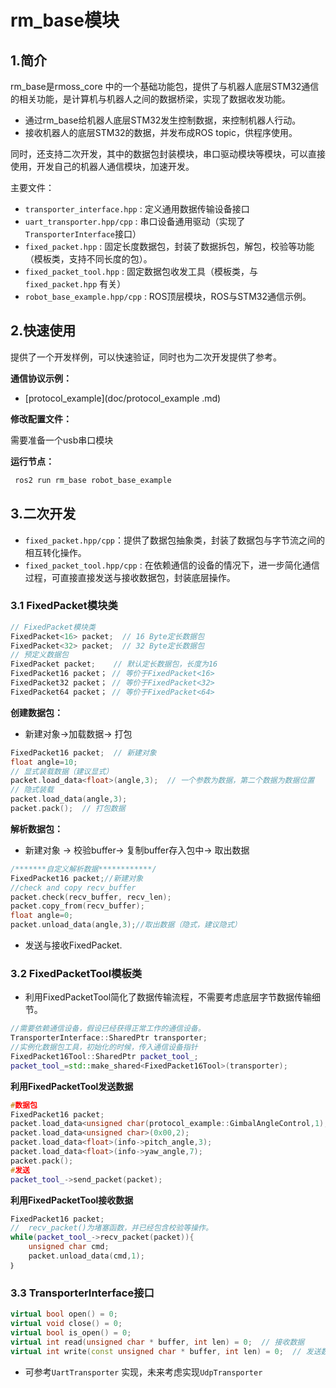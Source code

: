 # rm_base模块

## 1.简介

rm_base是rmoss_core 中的一个基础功能包，提供了与机器人底层STM32通信的相关功能，是计算机与机器人之间的数据桥梁，实现了数据收发功能。

* 通过rm_base给机器人底层STM32发生控制数据，来控制机器人行动。
* 接收机器人的底层STM32的数据，并发布成ROS topic，供程序使用。

同时，还支持二次开发，其中的数据包封装模块，串口驱动模块等模块，可以直接使用，开发自己的机器人通信模块，加速开发。

主要文件：

* `transporter_interface.hpp` : 定义通用数据传输设备接口
* `uart_transporter.hpp/cpp` : 串口设备通用驱动（实现了`TransporterInterface`接口）
* `fixed_packet.hpp` : 固定长度数据包，封装了数据拆包，解包，校验等功能（模板类，支持不同长度的包）。
* `fixed_packet_tool.hpp` : 固定数据包收发工具（模板类，与`fixed_packet.hpp` 有关）
* `robot_base_example.hpp/cpp` : ROS顶层模块，ROS与STM32通信示例。

## 2.快速使用

提供了一个开发样例，可以快速验证，同时也为二次开发提供了参考。

__通信协议示例：__

* [protocol_example](doc/protocol_example .md)

__修改配置文件：__

需要准备一个usb串口模块

__运行节点：__

```bash 
 ros2 run rm_base robot_base_example
```

## 3.二次开发

* `fixed_packet.hpp/cpp`：提供了数据包抽象类，封装了数据包与字节流之间的相互转化操作。
* `fixed_packet_tool.hpp/cpp` : 在依赖通信的设备的情况下，进一步简化通信过程，可直接直接发送与接收数据包，封装底层操作。

### 3.1 FixedPacket模块类

```c++
// FixedPacket模块类
FixedPacket<16> packet;  // 16 Byte定长数据包
FixedPacket<32> packet;  // 32 Byte定长数据包
// 预定义数据包
FixedPacket packet;    // 默认定长数据包，长度为16
FixedPacket16 packet； // 等价于FixedPacket<16>
FixedPacket32 packet； // 等价于FixedPacket<32>
FixedPacket64 packet； // 等价于FixedPacket<64>
```

__创建数据包：__

* 新建对象->加载数据-> 打包

```c++
FixedPacket16 packet;  // 新建对象
float angle=10;
// 显式装载数据（建议显式）
packet.load_data<float>(angle,3);  // 一个参数为数据，第二个数据为数据位置
// 隐式装载
packet.load_data(angle,3);
packet.pack();  // 打包数据
```

__解析数据包：__

* 新建对象 -> 校验buffer-> 复制buffer存入包中-> 取出数据


```c++
/*******自定义解析数据************/
FixedPacket16 packet;//新建对象
//check and copy recv_buffer
packet.check(recv_buffer, recv_len);
packet.copy_from(recv_buffer);
float angle=0;
packet.unload_data(angle,3);//取出数据（隐式，建议隐式）
```

* 发送与接收FixedPacket.

### 3.2 FixedPacketTool模板类

* 利用FixedPacketTool简化了数据传输流程，不需要考虑底层字节数据传输细节。

```c++
//需要依赖通信设备，假设已经获得正常工作的通信设备。
TransporterInterface::SharedPtr transporter;
//实例化数据包工具，初始化的时候，传入通信设备指针
FixedPacket16Tool::SharedPtr packet_tool_;
packet_tool_=std::make_shared<FixedPacket16Tool>(transporter);
```

**利用FixedPacketTool发送数据** 

```c++
#数据包
FixedPacket16 packet;
packet.load_data<unsigned char(protocol_example::GimbalAngleControl,1);
packet.load_data<unsigned char>(0x00,2);
packet.load_data<float>(info->pitch_angle,3);
packet.load_data<float>(info->yaw_angle,7);
packet.pack();
#发送
packet_tool_->send_packet(packet);
```

**利用FixedPacketTool接收数据** 

```c++
FixedPacket16 packet;
//  recv_packet()为堵塞函数，并已经包含校验等操作。
while(packet_tool_->recv_packet(packet)){
	unsigned char cmd;
	packet.unload_data(cmd,1);
｝
```

### 3.3 TransporterInterface接口

```c++
virtual bool open() = 0;
virtual void close() = 0;
virtual bool is_open() = 0;
virtual int read(unsigned char * buffer, int len) = 0;  // 接收数据
virtual int write(const unsigned char * buffer, int len) = 0;  // 发送数据
```

* 可参考`UartTransporter` 实现，未来考虑实现`UdpTransporter`

